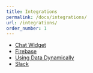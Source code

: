 ```yaml
---
title: Integrations
permalink: /docs/integrations/
url: /integrations/
order_number: 1
---
```

* [Chat Widget](/docs/integrations/#browser)
* [Firebase](/docs/integrations/#firebase)
* [Using Data Dynamically](/docs/integrations/#mustache)
* [Slack](/docs/integrations/#slack)
